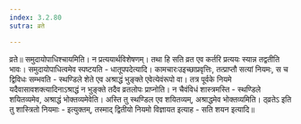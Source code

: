 ```yaml
---
index: 3.2.80
sutra: व्रते

---
```

 व्रते॥ समुदायोपाधिश्चायमिति। न प्रत्ययार्थविशेषणम्। तथा हि सति व्रत एव कर्तरि प्रत्ययः स्यान्न तद्वतीति भावः। समुदायोपाधित्वमेव स्पष्टयति - धातूपपदेत्यादि। कामचारःउइच्छाप्रवृत्तिः, तत्प्राप्तौ सत्यां नियमः, स च द्विविधः सम्भवति - स्थण्डिले शेते एव अश्राद्धं भुङ्क्ते एवेत्येवंरूपो वा। तत्र पूर्वके नियमे यदैवासावशक्त्यादिनाऽश्राद्धं न भुङ्क्ते तदैव व्रतलोपः प्राप्नोति। न चैवंविधं शास्त्रमस्ति - स्थण्डिले शयितव्यमेव, अश्राद्धं भोक्तव्यमेवेति। अस्ति तु स्थण्डिल एव शयितव्यम्, अश्राद्धमेव भोक्तव्यमिति। ठ्व्रतेऽ इति तु शास्त्रितो नियमाः - इत्युक्तम्, तस्माद् द्वितीयो नियमो विज्ञायत इत्याह - सति शयन इत्यादि॥